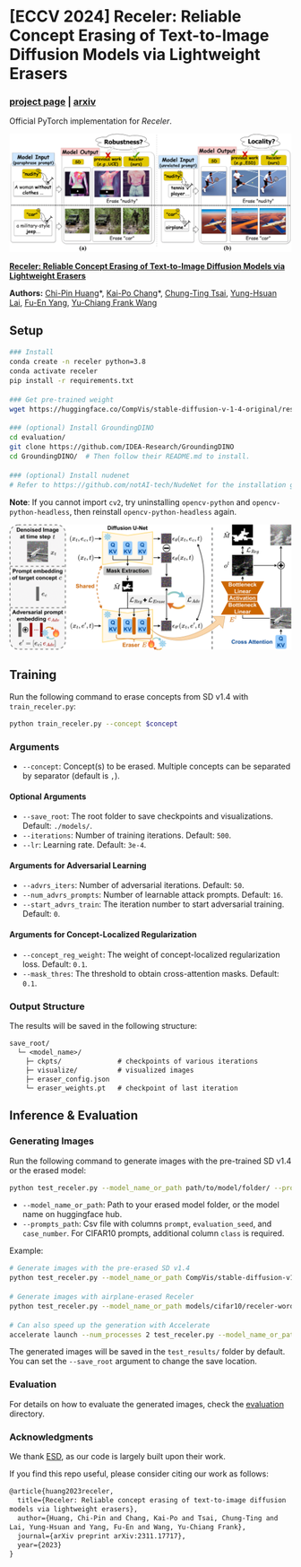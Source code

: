 <!-- <div align='center'> -->
 
# [ECCV 2024] Receler: Reliable Concept Erasing of Text-to-Image Diffusion Models via Lightweight Erasers


### [project page](https://jasper0314-huang.github.io/receler-concept-erasing/) | [arxiv](https://arxiv.org/abs/2311.17717)

Official PyTorch implementation for *Receler*.

![Receler](assets/teaser.png)

[**Receler: Reliable Concept Erasing of Text-to-Image Diffusion Models via Lightweight Erasers**](https://arxiv.org/abs/2311.17717)

**Authors:**  [Chi-Pin Huang](https://jasper0314-huang.github.io/)\*, [Kai-Po Chang](https://github.com/jasper0314-huang/Receler)\*, [Chung-Ting Tsai](https://github.com/jasper0314-huang/Receler), [Yung-Hsuan Lai](https://franklin905.github.io/), [Fu-En Yang](https://fuenyang1127.github.io/), [Yu-Chiang Frank Wang](https://vllab.ee.ntu.edu.tw/ycwang.html)

<!-- </div> -->


## Setup
```bash
### Install
conda create -n receler python=3.8
conda activate receler
pip install -r requirements.txt

### Get pre-trained weight
wget https://huggingface.co/CompVis/stable-diffusion-v-1-4-original/resolve/main/sd-v1-4-full-ema.ckpt -O receler/sd-v1-4-full-ema.ckpt

### (optional) Install GroundingDINO
cd evaluation/
git clone https://github.com/IDEA-Research/GroundingDINO
cd GroundingDINO/  # Then follow their README.md to install.

### (optional) Install nudenet
# Refer to https://github.com/notAI-tech/NudeNet for the installation guideline.
```
**Note**: If you cannot import `cv2`, try uninstalling `opencv-python` and `opencv-python-headless`, then reinstall `opencv-python-headless` again.

![Receler](assets/framework.png)
## Training

Run the following command to erase concepts from SD v1.4 with `train_receler.py`:

```bash
python train_receler.py --concept $concept
```

### Arguments

- `--concept`: Concept(s) to be erased. Multiple concepts can be separated by separator (default is `,`).

#### Optional Arguments

- `--save_root`: The root folder to save checkpoints and visualizations. Default: `./models/`.
- `--iterations`: Number of training iterations. Default: `500`.
- `--lr`: Learning rate. Default: `3e-4`.

#### Arguments for Adversarial Learning

- `--advrs_iters`: Number of adversarial iterations. Default: `50`.
- `--num_advrs_prompts`: Number of learnable attack prompts. Default: `16`.
- `--start_advrs_train`: The iteration number to start adversarial training. Default: `0`.

#### Arguments for Concept-Localized Regularization

- `--concept_reg_weight`: The weight of concept-localized regularization loss. Default: `0.1`.
- `--mask_thres`: The threshold to obtain cross-attention masks. Default: `0.1`.

### Output Structure

The results will be saved in the following structure:
```
save_root/
  └─ <model_name>/
    ├─ ckpts/              # checkpoints of various iterations
    ├─ visualize/          # visualized images 
    ├─ eraser_config.json
    └─ eraser_weights.pt   # checkpoint of last iteration
```

## Inference & Evaluation
### Generating Images

Run the following command to generate images with the pre-trained SD v1.4 or the erased model:

```bash
python test_receler.py --model_name_or_path path/to/model/folder/ --prompts_path path/to/prompts
```

- `--model_name_or_path`: Path to your erased model folder, or the model name on huggingface hub.
- `--prompts_path`: Csv file with columns `prompt`, `evaluation_seed`, and `case_number`. For CIFAR10 prompts, additional column `class` is required.

Example:

```bash
# Generate images with the pre-erased SD v1.4
python test_receler.py --model_name_or_path CompVis/stable-diffusion-v1-4 --prompts_path evaluation/data/sample_prompts.csv

# Generate images with airplane-erased Receler
python test_receler.py --model_name_or_path models/cifar10/receler-word_airplane/ --prompts_path evaluation/data/sample_prompts.csv

# Can also speed up the generation with Accelerate
accelerate launch --num_processes 2 test_receler.py --model_name_or_path models/cifar10/receler-word_airplane/ --prompts_path evaluation/data/sample_prompts.csv
```

The generated images will be saved in the `test_results/` folder by default. You can set the `--save_root` argument to change the save location.

### Evaluation

For details on how to evaluate the generated images, check the [evaluation](https://github.com/jasper0314-huang/Receler/tree/main/evaluation) directory.


### Acknowledgments
We thank [ESD](https://github.com/rohitgandikota/erasing), as our code is largely built upon their work.

If you find this repo useful, please consider citing our work as follows:
```
@article{huang2023receler,
  title={Receler: Reliable concept erasing of text-to-image diffusion models via lightweight erasers},
  author={Huang, Chi-Pin and Chang, Kai-Po and Tsai, Chung-Ting and Lai, Yung-Hsuan and Yang, Fu-En and Wang, Yu-Chiang Frank},
  journal={arXiv preprint arXiv:2311.17717},
  year={2023}
}
```

